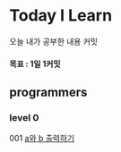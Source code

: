 # Today I Learn
오늘 내가 공부한 내용 커밋

#### 목표 : 1일 1커밋


## programmers

### level 0
001 [a와 b 출력하기](https://github.com/helloSaltedCaramel/TIL/blob/main/Algorithm_Solutions/src/com/cho/programmers/level0/Soultion_001.py)
